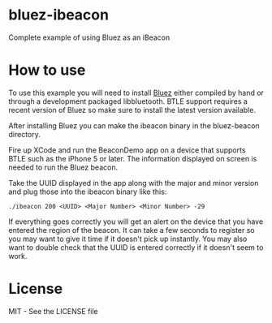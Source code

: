 bluez-ibeacon
=============

Complete example of using Bluez as an iBeacon

How to use
==========

To use this example you will need to install [Bluez](http://www.bluez.org/)
either compiled by hand or through a development packaged libbluetooth. BTLE
support requires a recent version of Bluez so make sure to install the latest
version available.

After installing Bluez you can make the ibeacon binary in the bluez-beacon
directory.

Fire up XCode and run the BeaconDemo app on a device that supports BTLE such
as the iPhone 5 or later. The information displayed on screen is needed to run
the Bluez beacon.

Take the UUID displayed in the app along with the major and minor version and
plug those into the ibeacon binary like this:

```
./ibeacon 200 <UUID> <Major Number> <Minor Number> -29
```

If everything goes correctly you will get an alert on the device that you
have entered the region of the beacon. It can take a few seconds to register
so you may want to give it time if it doesn't pick up instantly. You may also
want to double check that the UUID is entered correctly if it doesn't seem to
work.

License
=======

MIT - See the LICENSE file
